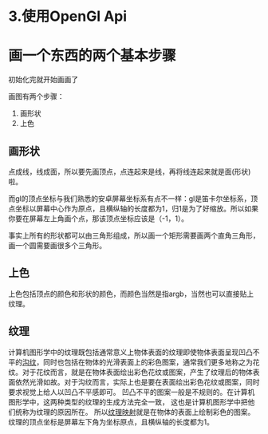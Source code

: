 # 3.使用OpenGl Api

# 画一个东西的两个基本步骤

初始化完就开始画画了

画图有两个步骤：

1. 画形状
2. 上色

## 画形状

点成线，线成面，所以要先画顶点，点连起来是线，再将线连起来就是面(形状)啦。

而gl的顶点坐标与我们熟悉的安卓屏幕坐标系有点不一样：gl是笛卡尔坐标系，顶点坐标以屏幕中心作为原点，且横纵轴的长度都为1，归1是为了好缩放。所以如果你要在屏幕左上角画个点，那该顶点坐标应该是（-1，1）。

事实上所有的形状都可以由三角形组成，所以画一个矩形需要画两个直角三角形，画一个圆需要画很多个三角形。

## 上色

上色包括顶点的颜色和形状的颜色，而颜色当然是指argb，当然也可以直接贴上纹理。

## 纹理

计算机图形学中的纹理既包括通常意义上物体表面的纹理即使物体表面呈现凹凸不平的[沟纹](https://baike.baidu.com/item/沟纹/12600419)，同时也包括在物体的光滑表面上的彩色图案，通常我们更多地称之为花纹。对于花纹而言，就是在物体表面绘出彩色花纹或图案，产生了纹理后的物体表面依然光滑如故。对于沟纹而言，实际上也是要在表面绘出彩色花纹或图案，同时要求视觉上给人以凹凸不平感即可。 凹凸不平的图案一般是不规则的。在计算机图形学中，这两种类型的纹理的生成方法完全一致， 这也是计算机图形学中把他们统称为纹理的原因所在。 所以[纹理映射](https://baike.baidu.com/item/纹理映射/7366346)就是在物体的表面上绘制彩色的图案。纹理的顶点坐标是屏幕左下角为坐标原点，且横纵轴的长度都为1。

